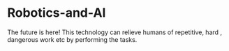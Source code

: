 # Robotics-and-AI
The future is here! This technology can relieve humans of repetitive, hard , dangerous work etc by performing the tasks.

